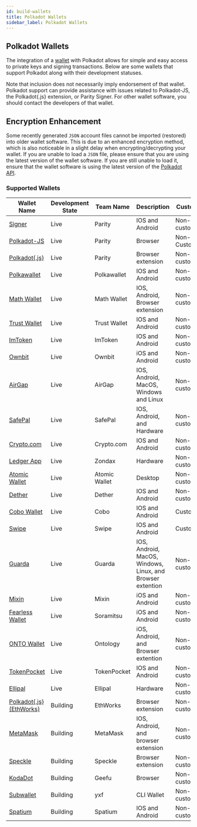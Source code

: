 ```yaml
---
id: build-wallets
title: Polkadot Wallets
sidebar_label: Polkadot Wallets
---
```


## Polkadot Wallets

The integration of a [wallet](https://wiki.polkadot.network/docs/en/glossary#wallet) with Polkadot
allows for simple and easy access to private keys and signing transactions. Below are some wallets
that support Polkadot along with their development statuses.

Note that inclusion does not necessarily imply endorsement of that wallet. Polkadot support can
provide assistance with issues related to Polkadot-JS, the Polkadot{.js} extension, or Parity
Signer. For other wallet software, you should contact the developers of that wallet.

## Encryption Enhancement

Some recently generated `JSON` account files cannot be imported (restored) into older wallet
software. This is due to an enhanced encryption method, which is also noticeable in a slight delay
when encrypting/decrypting your wallet. If you are unable to load a `JSON` file, please ensure that
you are using the latest version of the wallet software. If you are still unable to load it, ensure
that the wallet software is using the latest version of the
[Polkadot API](https://polkadot.js.org/api/).

### Supported Wallets

| Wallet Name                                                        | Development State | Team Name     | Description                                                | Custody       | Supports |     |
| ------------------------------------------------------------------ | ----------------- | ------------- | ---------------------------------------------------------- | ------------- | -------- | --- |
| [Signer](https://www.parity.io/signer/)                            | Live              | Parity        | IOS and Android                                            | Non-custodial |
| [Polkadot-JS](https://polkadot.js.org/apps/#/accounts)             | Live              | Parity        | Browser                                                    | Non-Custodial | Staking  |
| [Polkadot{.js}](https://github.com/polkadot-js/extension)          | Live              | Parity        | Browser extension                                          | Non-custodial | Staking  |
| [Polkawallet](https://polkawallet.io/)                             | Live              | Polkawallet   | IOS and Android                                            | Non-custodial | Staking  |
| [Math Wallet](https://www.mathwallet.org/kusama-wallet/en/)        | Live              | Math Wallet   | IOS, Android, Browser extension                            | Non-custodial | Staking  |
| [Trust Wallet](https://trustwallet.com/)                           | Live              | Trust Wallet  | IOS and Android                                            | Non-custodial |
| [ImToken](https://token.im/)                                       | Live              | ImToken       | IOS and Android                                            | Non-custodial | Staking  |
| [Ownbit](https://ownbit.io/)                                       | Live              | Ownbit        | iOS and Android                                            | Non-custodial |
| [AirGap](https://airgap.it/)                                       | Live              | AirGap        | IOS, Android, MacOS, Windows and Linux                     | Non-custodial | Staking  |
| [SafePal](https://www.safepal.io/download)                         | Live              | SafePal       | IOS, Android, and Hardware                                 | Non-custodial |
| [Crypto.com](https://crypto.com/en/index.html)                     | Live              | Crypto.com    | IOS and Android                                            | Non-custodial |
| [Ledger App](https://zondax.ch/kusama.html#overview)               | Live              | Zondax        | Hardware                                                   | Non-custodial |
| [Atomic Wallet](https://atomicwallet.io)                           | Live              | Atomic Wallet | Desktop                                                    | Non-custodial | Staking  |
| [Dether](https://dether.io/)                                       | Live              | Dether        | IOS and Android                                            | Non-custodial |
| [Cobo Wallet](https://cobo.com/)                                   | Live              | Cobo          | IOS and Android                                            | Custodial     |
| [Swipe](https://swipe.io/)                                         | Live              | Swipe         | IOS and Android                                            | Custodial     |
| [Guarda](https://guarda.com/)                                      | Live              | Guarda        | IOS, Android, MacOS, Windows, Linux, and Browser extention | Non-custodial |
| [Mixin](https://mixin.one/messenger/)                              | Live              | Mixin         | iOS and Android                                            | Non-custodial |
| [Fearless Wallet](https://fearlesswallet.io/)                      | Live              | Soramitsu     | iOS and Android                                            | Non-custodial | Staking  |
| [ONTO Wallet](https://www.onto.app/en)                             | Live              | Ontology      | iOS, Android, and Browser extention                        | Non-custodial |
| [TokenPocket](https://www.tokenpocket.pro/)                        | Live              | TokenPocket   | IOS and Android                                            | Non-custodial |
| [Ellipal](https://www.ellipal.com/)                                | Live              | Ellipal       | Hardware                                                   | Non-custodial |
| [Polkadot{.js} (EthWorks)](https://github.com/EthWorks/extension)  | Building          | EthWorks      | Browser extension                                          | Non-custodial |
| [MetaMask](https://metamask.io/index.html)                         | Building          | MetaMask      | IOS, Android, and browser extension                        | Non-custodial |
| [Speckle](https://github.com/GetSpeckle/speckle-browser-extension) | Building          | Speckle       | Browser extension                                          | Non-custodial |
| [KodaDot](https://kodadot.netlify.app/#/accounts)                  | Building          | Geefu         | Browser                                                    | Non-custodial | Staking  |
| [Subwallet](https://github.com/yxf/subwallet)                      | Building          | yxf           | CLI Wallet                                                 | Non-custodial |
| [Spatium](https://spatium.net/)                                    | Building          | Spatium       | IOS and Android                                            | Non-custodial |

